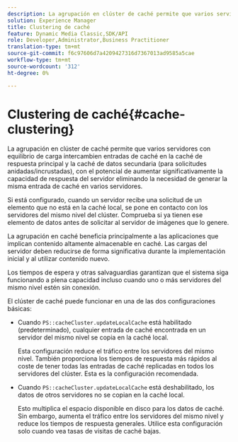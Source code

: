 ```yaml
---
description: La agrupación en clúster de caché permite que varios servidores con equilibrio de carga intercambien entradas de caché en la caché de respuesta principal y la caché de datos secundaria (para solicitudes anidadas/incrustadas), con el potencial de aumentar significativamente la capacidad de respuesta del servidor eliminando la necesidad de generar la misma entrada de caché en varios servidores.
solution: Experience Manager
title: Clustering de caché
feature: Dynamic Media Classic,SDK/API
role: Developer,Administrator,Business Practitioner
translation-type: tm+mt
source-git-commit: f6c97606d7a4209427316d7367013ad9585a5cae
workflow-type: tm+mt
source-wordcount: '312'
ht-degree: 0%

---
```



# Clustering de caché{#cache-clustering}

La agrupación en clúster de caché permite que varios servidores con equilibrio de carga intercambien entradas de caché en la caché de respuesta principal y la caché de datos secundaria (para solicitudes anidadas/incrustadas), con el potencial de aumentar significativamente la capacidad de respuesta del servidor eliminando la necesidad de generar la misma entrada de caché en varios servidores.

Si está configurado, cuando un servidor recibe una solicitud de un elemento que no está en la caché local, se pone en contacto con los servidores del mismo nivel del clúster. Comprueba si ya tienen ese elemento de datos antes de solicitar al servidor de imágenes que lo genere.

La agrupación en caché beneficia principalmente a las aplicaciones que implican contenido altamente almacenable en caché. Las cargas del servidor deben reducirse de forma significativa durante la implementación inicial y al utilizar contenido nuevo.

Los tiempos de espera y otras salvaguardias garantizan que el sistema siga funcionando a plena capacidad incluso cuando uno o más servidores del mismo nivel estén sin conexión.

El clúster de caché puede funcionar en una de las dos configuraciones básicas:

* Cuando `PS::cacheCluster.updateLocalCache` está habilitado (predeterminado), cualquier entrada de caché encontrada en un servidor del mismo nivel se copia en la caché local.

   Esta configuración reduce el tráfico entre los servidores del mismo nivel. También proporciona los tiempos de respuesta más rápidos al coste de tener todas las entradas de caché replicadas en todos los servidores del clúster. Esta es la configuración recomendada.

* Cuando `PS::cacheCluster.updateLocalCache` está deshabilitado, los datos de otros servidores no se copian en la caché local.

   Esto multiplica el espacio disponible en disco para los datos de caché. Sin embargo, aumenta el tráfico entre los servidores del mismo nivel y reduce los tiempos de respuesta generales. Utilice esta configuración solo cuando vea tasas de visitas de caché bajas.


